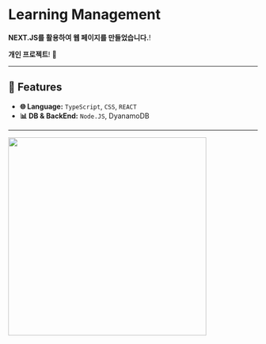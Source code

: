# Learning Management
**NEXT.JS를 활용하여 웹 페이지를 만들었습니다.**!

**개인 프로젝트**! 🚀  


---

## 🌟 Features

- **🌐 Language:** `TypeScript`, `CSS`, `REACT`
- **📊 DB & BackEnd:** `Node.JS`, DyanamoDB
---
<img src="https://github.com/kimternet/Learning_Management/assets/74497080/58f0b83f-ae13-4fbe-8cda-e4ef0b686d60" width="400">
